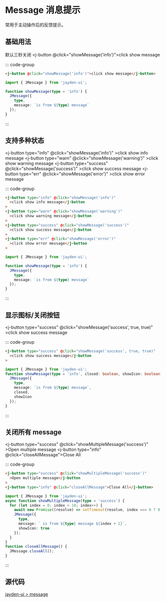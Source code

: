 # Message 消息提示

常用于主动操作后的反馈提示。

## 基础用法

默认三秒关闭
<j-button @click="showMessage('info')">click show message</j-button>

::: code-group

```html [Vue Template]
<j-button @click="showMessage('info')">click show message</j-button>
```

```ts [Vue Setup]
import { JMessage } from 'jayden-ui';

function showMessage(type = 'info') {
  JMessage({
    type,
    message: `is from ${type} message`
  });
}
```

:::

## 支持多种状态

<j-button type="info" @click="showMessage('info')" >click show info message</j-button
    >
<j-button type="warn" @click="showMessage('warning')" >click show warning message</j-button
    >
<j-button type="success" @click="showMessage('success')" >click show success message</j-button
    >
<j-button type="err" @click="showMessage('error')" >click show error message</j-button
    >

::: code-group

```html [Vue Template]
<j-button type="info" @click="showMessage('info')"
  >click show info message</j-button
>
<j-button type="warn" @click="showMessage('warning')"
  >click show warning message</j-button
>
<j-button type="success" @click="showMessage('success')"
  >click show success message</j-button
>
<j-button type="err" @click="showMessage('error')"
  >click show error message</j-button
>
```

```ts [Vue Setup]
import { JMessage } from 'jayden-ui';

function showMessage(type = 'info') {
  JMessage({
    type,
    message: `is from ${type} message`
  });
}
```

:::

## 显示图标/关闭按钮

<j-button type="success" @click="showMessage('success', true, true)" >click show success message</j-button
    >

::: code-group

```html [Vue Template]
<j-button type="success" @click="showMessage('success', true, true)"
  >click show success message</j-button
>
```

```ts [Vue Setup]
import { JMessage } from 'jayden-ui';
function showMessage(type = 'info', closed: boolean, showIcon: boolean) {
  JMessage({
    type,
    message: `is from ${type} message`,
    closed,
    showIcon
  });
}
```

:::

## 关闭所有 message

<j-button type="success" @click="showMultipleMessage('success')" >Open multiple message</j-button
    >
<j-button type="info" @click="closeAllMessage">Close All</j-button>

::: code-group

```html [Vue Template]
<j-button type="success" @click="showMultipleMessage('success')"
  >Open multiple message</j-button
>
<j-button type="info" @click="closeAllMessage">Close All</j-button>
```

```ts [Vue Setup]
import { JMessage } from 'jayden-ui';
async function showMultipleMessage(type = 'success') {
  for (let index = 0; index < 10; index++) {
    await new Promise((resolve) => setTimeout(resolve, index === 0 ? 0 : 100));
    JMessage({
      type,
      message: ` is from ${type} message ${index + 1}`,
      showIcon: true
    });
  }
}
function closeAllMessage() {
  JMessage.closeAll();
}
```

:::

## 源代码

[jayden-ui > message](https://github.com/SpinninJayWE/Jayden-UI/tree/master/packages/components/src/message)

<script setup lang="ts">
import { JMessage } from '../../../../packages/jayden-ui';

function showMessage(type = 'info', closed = false, showIcon = false) {
  JMessage({
    type,
    message: `is from ${type} message`,
    closed,
    showIcon
  });
}

async function showMultipleMessage(type = 'success') {
  for (let index = 0; index < 10; index++) {
    await new Promise((resolve) => setTimeout(resolve, index === 0 ? 0 : 100));
    JMessage({
      type,
      message: ` is from ${type} message ${index + 1}`,
      showIcon: true
    });
  }
}
function closeAllMessage() {
  JMessage.closeAll();
}
</script>

<style scoped>
    .j-button {
        margin-right: 20px;
        margin-bottom: 16px;
    }
</style>
